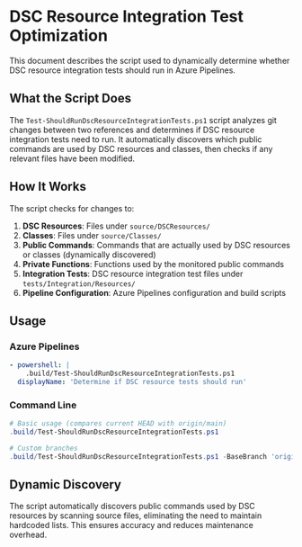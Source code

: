 # DSC Resource Integration Test Optimization

This document describes the script used to dynamically determine whether DSC resource integration tests should run in Azure Pipelines.

## What the Script Does

The `Test-ShouldRunDscResourceIntegrationTests.ps1` script analyzes git changes between two references and determines if DSC resource integration tests need to run. It automatically discovers which public commands are used by DSC resources and classes, then checks if any relevant files have been modified.

## How It Works

The script checks for changes to:

1. **DSC Resources**: Files under `source/DSCResources/`
2. **Classes**: Files under `source/Classes/`  
3. **Public Commands**: Commands that are actually used by DSC resources or classes (dynamically discovered)
4. **Private Functions**: Functions used by the monitored public commands
5. **Integration Tests**: DSC resource integration test files under `tests/Integration/Resources/`
6. **Pipeline Configuration**: Azure Pipelines configuration and build scripts

## Usage

### Azure Pipelines
```yaml
- powershell: |
    .build/Test-ShouldRunDscResourceIntegrationTests.ps1
  displayName: 'Determine if DSC resource tests should run'
```

### Command Line
```powershell
# Basic usage (compares current HEAD with origin/main)
.build/Test-ShouldRunDscResourceIntegrationTests.ps1

# Custom branches
.build/Test-ShouldRunDscResourceIntegrationTests.ps1 -BaseBranch 'origin/dev' -CurrentBranch 'feature-branch'
```

## Dynamic Discovery

The script automatically discovers public commands used by DSC resources by scanning source files, eliminating the need to maintain hardcoded lists. This ensures accuracy and reduces maintenance overhead.
